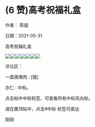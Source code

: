 
# (6 赞)高考祝福礼盒

作者：  陈姐

日期：2021-05-31

高考祝福礼盒

![](img/gaokao-xiangguan_0764.png)![](img/gaokao-xiangguan_0769.png)![](img/gaokao-xiangguan_0774.png)![](img/gaokao-xiangguan_0779.png)![](img/gaokao-xiangguan_0784.png)![](img/gaokao-xiangguan_0789.png)![](img/gaokao-xiangguan_0794.png)

评论区：

一盘唐僧肉 : [强]

亦仁 : 中标。

点击帖中中标标签，可查看所有中标风向标。

或在置顶帖中，点击#中标  标签可直达

刚刚
